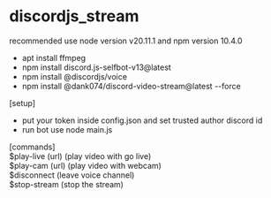 # discordjs_stream

recommended use node version v20.11.1 and npm version 10.4.0

* apt install ffmpeg
* npm install discord.js-selfbot-v13@latest
* npm install @discordjs/voice
* npm install @dank074/discord-video-stream@latest --force

[setup]
* put your token inside config.json and set trusted author discord id
* run bot use node main.js


[commands]<br />
$play-live (url) (play video with go live)<br />
$play-cam (url) (play video with webcam)<br />
$disconnect (leave voice channel)<br />
$stop-stream (stop the stream)
